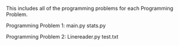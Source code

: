This includes all of the programming problems for each Programming Problem.

Programming Problem 1:
main.py
stats.py

Programming Problem 2:
Linereader.py
test.txt
